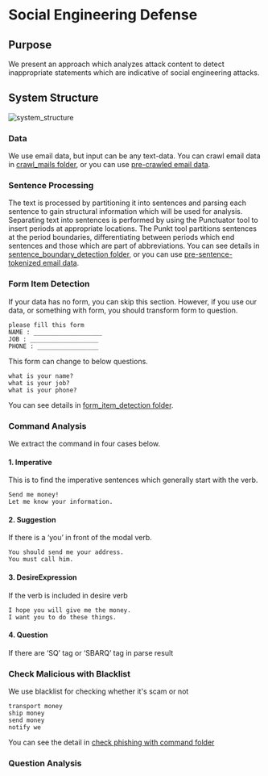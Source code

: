 # Social Engineering Defense

## Purpose

We present an approach which analyzes attack content to detect inappropriate statements which are indicative of social engineering attacks.

## System Structure

![system_structure](https://github.com/learnitdeep/social-engineering-defense/blob/master/system_structure.png)  

### Data

We use email data, but input can be any text-data. You can crawl email data in [crawl_mails folder](https://github.com/zerobugplz/social-engineering-defense/tree/master/crawl_mails), or you can use [pre-crawled email data](https://drive.google.com/file/d/1D8BUS_wxZVip6EFmhMkrXunBXcuBev7o/view?usp=sharing).

### Sentence Processing

The text is processed by partitioning it into sentences and parsing each sentence to gain structural information which will be used for analysis. Separating text into sentences is performed by using the Punctuator tool to insert periods at appropriate locations. The Punkt tool partitions sentences at the period boundaries, differentiating between periods which end sentences and those which are part of abbreviations. You can see details in [sentence_boundary_detection folder](https://github.com/zerobugplz/social-engineering-defense/tree/master/sentence_boundary_detection), or you can use [pre-sentence-tokenized email data](https://drive.google.com/file/d/1tveWU5yungDuWlnBhlkfhkNM8CW21Xxw/view?usp=sharing).

### Form Item Detection

If your data has no form, you can skip this section. However, if you use our data, or something with form, you should transform form to question.  
```
please fill this form
NAME : ___________________
JOB : ___________________
PHONE : _________________
```
This form can change to below questions.
```
what is your name?
what is your job?
what is your phone?
```

You can see details in [form_item_detection folder](https://github.com/zerobugplz/social-engineering-defense/tree/master/form_item_detection).

### Command Analysis

We extract the command in four cases below.
#### 1. Imperative
This is to find the imperative sentences which generally start with the verb. 
```
Send me money!
Let me know your information.
```
#### 2. Suggestion
If there is a ‘you’ in front of the modal verb.
```
You should send me your address.
You must call him.
```
#### 3. DesireExpression
If the verb is included in desire verb
```
I hope you will give me the money.
I want you to do these things.
```
#### 4. Question
If there are ‘SQ’ tag or ‘SBARQ’ tag in parse result

### Check Malicious with Blacklist

We use blacklist for checking whether it's scam or not
```
transport money
ship money
send money
notify we
```
You can see the detail in [check phishing with command folder](https://github.com/zerobugplz/social-engineering-defense/blob/master/check_phishing_with_command/README.md)

### Question Analysis
